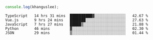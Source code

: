 ```js
console.log(khanguslee);
```

<!--START_SECTION:waka-->
```text
TypeScript   14 hrs 31 mins  ██████████▓░░░░░░░░░░░░░░   42.67 % 
Vue.js       9 hrs 24 mins   ███████░░░░░░░░░░░░░░░░░░   27.63 % 
JavaScript   7 hrs 27 mins   █████▒░░░░░░░░░░░░░░░░░░░   21.88 % 
Python       46 mins         ▓░░░░░░░░░░░░░░░░░░░░░░░░   02.30 % 
JSON         29 mins         ▒░░░░░░░░░░░░░░░░░░░░░░░░   01.44 % 
```
<!--END_SECTION:waka-->

<!--
**khanguslee/khanguslee** is a ✨ _special_ ✨ repository because its `README.md` (this file) appears on your GitHub profile.

Here are some ideas to get you started:

- 🔭 I’m currently working on ...
- 🌱 I’m currently learning ...
- 👯 I’m looking to collaborate on ...
- 🤔 I’m looking for help with ...
- 💬 Ask me about ...
- 📫 How to reach me: ...
- 😄 Pronouns: ...
- ⚡ Fun fact: ...
-->
